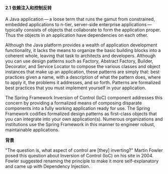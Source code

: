 #### 2.1 依赖注入和控制反转

A Java application — a loose term that runs the gamut from constrained, embedded applications to n-tier, server-side enterprise applications — typically consists of objects that collaborate to form the application proper. Thus the objects in an application have dependencies on each other.

Although the Java platform provides a wealth of application development functionality, it lacks the means to organize the basic building blocks into a coherent whole, leaving that task to architects and developers. Although you can use design patterns such as Factory, Abstract Factory, Builder, Decorator, and Service Locator to compose the various classes and object instances that make up an application, these patterns are simply that: best practices given a name, with a description of what the pattern does, where to apply it, the problems it addresses, and so forth. Patterns are formalized best practices that you must implement yourself in your application.

The Spring Framework Inversion of Control (IoC) component addresses this concern by providing a formalized means of composing disparate components into a fully working application ready for use. The Spring Framework codifies formalized design patterns as first-class objects that you can integrate into your own application(s). Numerous organizations and institutions use the Spring Framework in this manner to engineer robust, maintainable applications.

**背景**

"The question is, what aspect of control are [they] inverting?" Martin Fowler posed this question about Inversion of Control (IoC) on his site in 2004. Fowler suggested renaming the principle to make it more self-explanatory and came up with Dependency Injection.
